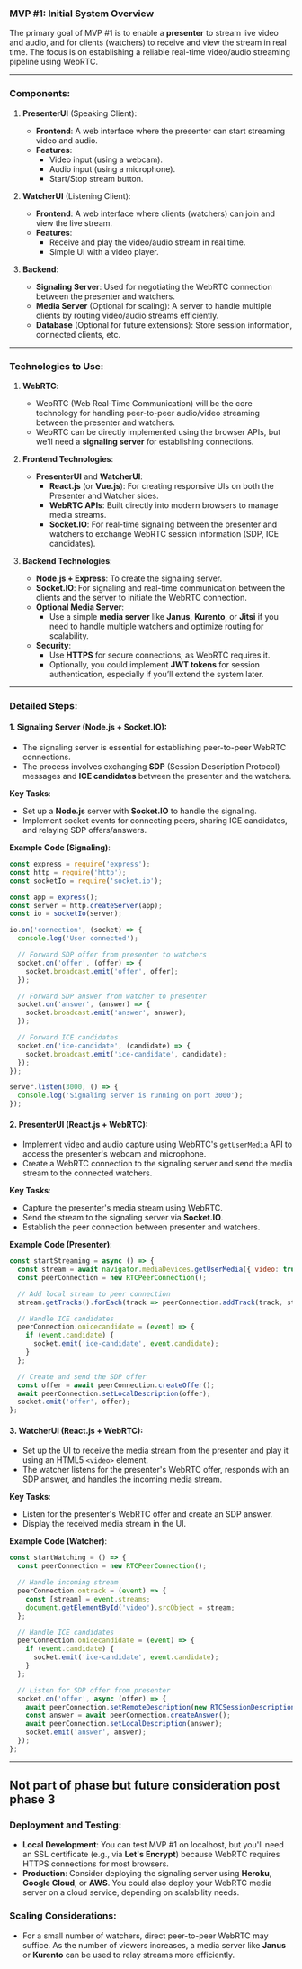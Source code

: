 ### **MVP #1: Initial System Overview**

The primary goal of MVP #1 is to enable a **presenter** to stream live video and audio, and for clients (watchers) to receive and view the stream in real time. The focus is on establishing a reliable real-time video/audio streaming pipeline using WebRTC.

---

### **Components**:

1. **PresenterUI** (Speaking Client):
   - **Frontend**: A web interface where the presenter can start streaming video and audio.
   - **Features**:
     - Video input (using a webcam).
     - Audio input (using a microphone).
     - Start/Stop stream button.
   
2. **WatcherUI** (Listening Client):
   - **Frontend**: A web interface where clients (watchers) can join and view the live stream.
   - **Features**:
     - Receive and play the video/audio stream in real time.
     - Simple UI with a video player.

3. **Backend**:
   - **Signaling Server**: Used for negotiating the WebRTC connection between the presenter and watchers.
   - **Media Server** (Optional for scaling): A server to handle multiple clients by routing video/audio streams efficiently.
   - **Database** (Optional for future extensions): Store session information, connected clients, etc.

---

### **Technologies to Use**:

1. **WebRTC**:
   - WebRTC (Web Real-Time Communication) will be the core technology for handling peer-to-peer audio/video streaming between the presenter and watchers.
   - WebRTC can be directly implemented using the browser APIs, but we’ll need a **signaling server** for establishing connections.

2. **Frontend Technologies**:
   - **PresenterUI** and **WatcherUI**:
     - **React.js** (or **Vue.js**): For creating responsive UIs on both the Presenter and Watcher sides.
     - **WebRTC APIs**: Built directly into modern browsers to manage media streams.
     - **Socket.IO**: For real-time signaling between the presenter and watchers to exchange WebRTC session information (SDP, ICE candidates).

3. **Backend Technologies**:
   - **Node.js + Express**: To create the signaling server.
   - **Socket.IO**: For signaling and real-time communication between the clients and the server to initiate the WebRTC connection.
   - **Optional Media Server**:
     - Use a simple **media server** like **Janus**, **Kurento**, or **Jitsi** if you need to handle multiple watchers and optimize routing for scalability.
   - **Security**:
     - Use **HTTPS** for secure connections, as WebRTC requires it.
     - Optionally, you could implement **JWT tokens** for session authentication, especially if you’ll extend the system later.

---

### **Detailed Steps**:

#### **1. Signaling Server (Node.js + Socket.IO)**:
   - The signaling server is essential for establishing peer-to-peer WebRTC connections.
   - The process involves exchanging **SDP** (Session Description Protocol) messages and **ICE candidates** between the presenter and the watchers.
   
   **Key Tasks**:
   - Set up a **Node.js** server with **Socket.IO** to handle the signaling.
   - Implement socket events for connecting peers, sharing ICE candidates, and relaying SDP offers/answers.

   **Example Code (Signaling)**:
   ```javascript
   const express = require('express');
   const http = require('http');
   const socketIo = require('socket.io');

   const app = express();
   const server = http.createServer(app);
   const io = socketIo(server);

   io.on('connection', (socket) => {
     console.log('User connected');

     // Forward SDP offer from presenter to watchers
     socket.on('offer', (offer) => {
       socket.broadcast.emit('offer', offer);
     });

     // Forward SDP answer from watcher to presenter
     socket.on('answer', (answer) => {
       socket.broadcast.emit('answer', answer);
     });

     // Forward ICE candidates
     socket.on('ice-candidate', (candidate) => {
       socket.broadcast.emit('ice-candidate', candidate);
     });
   });

   server.listen(3000, () => {
     console.log('Signaling server is running on port 3000');
   });
   ```

#### **2. PresenterUI (React.js + WebRTC)**:
   - Implement video and audio capture using WebRTC's `getUserMedia` API to access the presenter's webcam and microphone.
   - Create a WebRTC connection to the signaling server and send the media stream to the connected watchers.

   **Key Tasks**:
   - Capture the presenter's media stream using WebRTC.
   - Send the stream to the signaling server via **Socket.IO**.
   - Establish the peer connection between presenter and watchers.

   **Example Code (Presenter)**:
   ```javascript
   const startStreaming = async () => {
     const stream = await navigator.mediaDevices.getUserMedia({ video: true, audio: true });
     const peerConnection = new RTCPeerConnection();

     // Add local stream to peer connection
     stream.getTracks().forEach(track => peerConnection.addTrack(track, stream));

     // Handle ICE candidates
     peerConnection.onicecandidate = (event) => {
       if (event.candidate) {
         socket.emit('ice-candidate', event.candidate);
       }
     };

     // Create and send the SDP offer
     const offer = await peerConnection.createOffer();
     await peerConnection.setLocalDescription(offer);
     socket.emit('offer', offer);
   };
   ```

#### **3. WatcherUI (React.js + WebRTC)**:
   - Set up the UI to receive the media stream from the presenter and play it using an HTML5 `<video>` element.
   - The watcher listens for the presenter's WebRTC offer, responds with an SDP answer, and handles the incoming media stream.

   **Key Tasks**:
   - Listen for the presenter's WebRTC offer and create an SDP answer.
   - Display the received media stream in the UI.

   **Example Code (Watcher)**:
   ```javascript
   const startWatching = () => {
     const peerConnection = new RTCPeerConnection();

     // Handle incoming stream
     peerConnection.ontrack = (event) => {
       const [stream] = event.streams;
       document.getElementById('video').srcObject = stream;
     };

     // Handle ICE candidates
     peerConnection.onicecandidate = (event) => {
       if (event.candidate) {
         socket.emit('ice-candidate', event.candidate);
       }
     };

     // Listen for SDP offer from presenter
     socket.on('offer', async (offer) => {
       await peerConnection.setRemoteDescription(new RTCSessionDescription(offer));
       const answer = await peerConnection.createAnswer();
       await peerConnection.setLocalDescription(answer);
       socket.emit('answer', answer);
     });
   };
   ```

---

## Not part of phase but future consideration post phase 3

### **Deployment and Testing**:
- **Local Development**: You can test MVP #1 on localhost, but you'll need an SSL certificate (e.g., via **Let's Encrypt**) because WebRTC requires HTTPS connections for most browsers.
- **Production**: Consider deploying the signaling server using **Heroku**, **Google Cloud**, or **AWS**. You could also deploy your WebRTC media server on a cloud service, depending on scalability needs.

### **Scaling Considerations**:
- For a small number of watchers, direct peer-to-peer WebRTC may suffice. As the number of viewers increases, a media server like **Janus** or **Kurento** can be used to relay streams more efficiently.